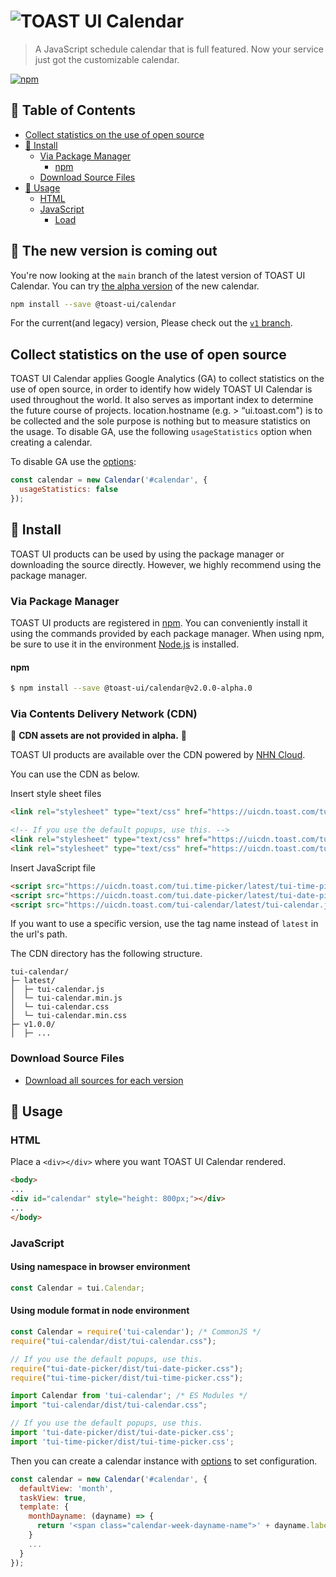 # ![TOAST UI Calendar](https://user-images.githubusercontent.com/26706716/39230183-7f8ff186-48a0-11e8-8d9c-9699d2d0e471.png)

> A JavaScript schedule calendar that is full featured. Now your service just got the customizable calendar.

[![npm](https://img.shields.io/npm/v/tui-calendar.svg)](https://www.npmjs.com/package/@toast-ui/calendar)

## 🚩 Table of Contents

- [Collect statistics on the use of open source](#collect-statistics-on-the-use-of-open-source)
- [💾 Install](#-install)
  - [Via Package Manager](#via-package-manager)
    - [npm](#npm)
  - [Download Source Files](#download-source-files)
- [🔨 Usage](#-usage)
  - [HTML](#html)
  - [JavaScript](#javascript)
    - [Load](#load)

## 🚧 The new version is coming out

You're now looking at the `main` branch of the latest version of TOAST UI Calendar. You can try [the alpha version](https://github.com/nhn/tui.calendar/releases/tag/v2.0.0-alpha.0) of the new calendar.

```sh
npm install --save @toast-ui/calendar
```

For the current(and legacy) version, Please check out the [`v1` branch](https://github.com/nhn/tui.calendar/tree/v1).

## Collect statistics on the use of open source

TOAST UI Calendar applies Google Analytics (GA) to collect statistics on the use of open source, in order to identify how widely TOAST UI Calendar is used throughout the world. It also serves as important index to determine the future course of projects. location.hostname (e.g. > “ui.toast.com") is to be collected and the sole purpose is nothing but to measure statistics on the usage. To disable GA, use the following `usageStatistics` option when creating a calendar.

To disable GA use the [options](https://nhn.github.io/tui.calendar/2.0.0-alpha/?path=/story/documentation-%ED%95%9C%EA%B5%AD%EC%96%B4-api-%EC%98%B5%EC%85%98--page#usagestatistics):

```js
const calendar = new Calendar('#calendar', {
  usageStatistics: false
});
```

## 💾 Install

TOAST UI products can be used by using the package manager or downloading the source directly.
However, we highly recommend using the package manager.

### Via Package Manager

TOAST UI products are registered in [npm](https://www.npmjs.com/).
You can conveniently install it using the commands provided by each package manager.
When using npm, be sure to use it in the environment [Node.js](https://nodejs.org) is installed.

#### npm

``` sh
$ npm install --save @toast-ui/calendar@v2.0.0-alpha.0
```

### Via Contents Delivery Network (CDN)

🚧 **CDN assets are not provided in alpha.** 🚧

TOAST UI products are available over the CDN powered by [NHN Cloud](https://www.toast.com).

You can use the CDN as below.

Insert style sheet files

```html
<link rel="stylesheet" type="text/css" href="https://uicdn.toast.com/tui-calendar/latest/toastui-calendar.min.css" />

<!-- If you use the default popups, use this. -->
<link rel="stylesheet" type="text/css" href="https://uicdn.toast.com/tui.date-picker/latest/tui-date-picker.css" />
<link rel="stylesheet" type="text/css" href="https://uicdn.toast.com/tui.time-picker/latest/tui-time-picker.css" />
```

Insert JavaScript file

```html
<script src="https://uicdn.toast.com/tui.time-picker/latest/tui-time-picker.min.js"></script>
<script src="https://uicdn.toast.com/tui.date-picker/latest/tui-date-picker.min.js"></script>
<script src="https://uicdn.toast.com/tui-calendar/latest/tui-calendar.js"></script>
```

If you want to use a specific version, use the tag name instead of `latest` in the url's path.

The CDN directory has the following structure.

```
tui-calendar/
├─ latest/
│  ├─ tui-calendar.js
│  └─ tui-calendar.min.js
│  └─ tui-calendar.css
│  └─ tui-calendar.min.css
├─ v1.0.0/
│  ├─ ...
```

### Download Source Files

* [Download all sources for each version](https://github.com/nhn/tui.calendar/releases)

## 🔨 Usage

### HTML

Place a `<div></div>` where you want TOAST UI Calendar rendered.

```html
<body>
...
<div id="calendar" style="height: 800px;"></div>
...
</body>
```

### JavaScript

#### Using namespace in browser environment

```javascript
const Calendar = tui.Calendar;
```

#### Using module format in node environment

```javascript
const Calendar = require('tui-calendar'); /* CommonJS */
require("tui-calendar/dist/tui-calendar.css");

// If you use the default popups, use this.
require("tui-date-picker/dist/tui-date-picker.css");
require("tui-time-picker/dist/tui-time-picker.css");
```

```javascript
import Calendar from 'tui-calendar'; /* ES Modules */
import "tui-calendar/dist/tui-calendar.css";

// If you use the default popups, use this.
import 'tui-date-picker/dist/tui-date-picker.css';
import 'tui-time-picker/dist/tui-time-picker.css';
```

Then you can create a calendar instance with [options](https://nhn.github.io/tui.calendar/2.0.0-alpha/?path=/story/documentation-%ED%95%9C%EA%B5%AD%EC%96%B4-api-%EC%98%B5%EC%85%98--page) to set configuration.

```javascript
const calendar = new Calendar('#calendar', {
  defaultView: 'month',
  taskView: true,
  template: {
    monthDayname: (dayname) => {
      return '<span class="calendar-week-dayname-name">' + dayname.label + '</span>';
    }
    ...
  }
});
```
